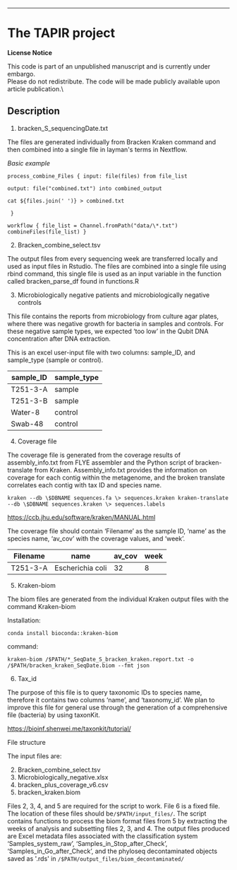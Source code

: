 
---

# The TAPIR project

**License Notice**

This code is part of an unpublished manuscript and is currently under
embargo.\
Please do not redistribute. The code will be made publicly available
upon article publication.\

## Description

1.  bracken_S_sequencingDate.txt

The files are generated individually from Bracken Kraken command and
then combined into a single file in layman's terms in Nextflow.

*Basic example*

`process_combine_Files { input: file(files) from file_list`

`output: file("combined.txt") into combined_output`

`cat ${files.join(' ')} > combined.txt`

```  } ```

`workflow { file_list = Channel.fromPath("data/\*.txt")`
`combineFiles(file_list) }`

2.  Bracken_combine_select.tsv

The output files from every sequencing week are transferred locally and
used as input files in Rstudio. The files are combined into a single
file using rbind command, this single file is used as an input variable
in the function called bracken_parse_df found in functions.R

3.  Microbiologically negative patients and microbiologically negative
    controls

This file contains the reports from microbiology from culture agar
plates, where there was negative growth for bacteria in samples and
controls. For these negative sample types, we expected ‘too low’ in the
Qubit DNA concentration after DNA extraction.

This is an excel user-input file with two columns: sample_ID, and
sample_type (sample or control).

| sample_ID | sample_type |
|-----------|-------------|
| T251-3-A  | sample      |
| T251-3-B  | sample      |
| Water-8   | control     |
| Swab-48   | control     |

4.  Coverage file

The coverage file is generated from the coverage results of
assembly_info.txt from FLYE assembler and the Python script of
bracken-translate from Kraken. Assembly_info.txt provides the
information on coverage for each contig within the metagenome, and the
broken translate correlates each contig with tax ID and species name.

`kraken --db \$DBNAME sequences.fa \> sequences.kraken kraken-translate`
`--db \$DBNAME sequences.kraken \> sequences.labels`

<https://ccb.jhu.edu/software/kraken/MANUAL.html>

The coverage file should contain ‘Filename’ as the sample ID, ‘name’ as
the species name, ‘av_cov’ with the coverage values, and ‘week’.

| Filename | name             | av_cov | week |
|----------|------------------|--------|------|
| T251-3-A | Escherichia coli | 32     | 8    |

5.  Kraken-biom

The biom files are generated from the individual Kraken output files
with the command Kraken-biom

Installation:

`conda install bioconda::kraken-biom`

command:

`kraken-biom /$PATH/*_SeqDate_S_bracken_kraken.report.txt -o /$PATH/bracken_kraken_SeqDate.biom --fmt json`

6.  Tax_id

The purpose of this file is to query taxonomic IDs to species name,
therefore it contains two columns ‘name’, and ‘taxonomy_id’. We plan to
improve this file for general use through the generation of a
comprehensive file (bacteria) by using taxonKit.

<https://bioinf.shenwei.me/taxonkit/tutorial/>

File structure

The input files are:

2.  Bracken_combine_select.tsv
3.  Microbiologically_negative.xlsx
4.  bracken_plus_coverage_v6.csv
5.  bracken_kraken.biom

Files 2, 3, 4, and 5 are required for the script to work. File 6 is a fixed file. The location of these files should be`/$PATH/input_files/`. The script contains functions to process the biom format files from 5 by extracting the weeks of analysis and subsetting files 2, 3, and 4. The output files produced are Excel metadata files associated with the
classification system ‘Samples_system_raw’, ‘Samples_in_Stop_after_Check’, ‘Samples_in_Go_after_Check’, and the phyloseq decontaminated objects saved as '.rds' in `/$PATH/output_files/biom_decontaminated/`
